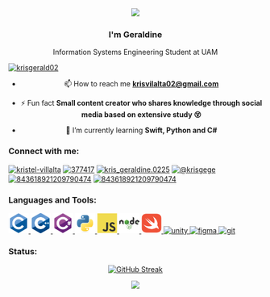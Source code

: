 <div id="header" align= "center">
 <img src="https://i.giphy.com/media/v1.Y2lkPTc5MGI3NjExZ3lxYXV4aWkyZ3ZjeWJpbm9jcnphdnM1dXR3MzF1bjZ5NDh1dGgxNyZlcD12MV9pbnRlcm5hbF9naWZfYnlfaWQmY3Q9Zw/LvgVkJnE8eAbkv4EMX/giphy.gif" width ="200" />


<h3 align="center">I'm Geraldine</h3>
Information Systems Engineering Student at UAM</h1>

<p align="left"> <a href="https://github.com/ryo-ma/github-profile-trophy"><img src="https://github-profile-trophy.vercel.app/?username=krisgerald02" alt="krisgerald02" /></a> </p>

- 📫 How to reach me **krisvilalta02@gmail.com**

- ⚡ Fun fact **Small content creator who shares knowledge through social media based on extensive study 😵**

- 🌱 I’m currently learning **Swift, Python and C#**

<h3 align="left">Connect with me:</h3>
<p align="left">
<a href="https://linkedin.com/in/kristel-villalta" target="blank"><img align="center" src="https://raw.githubusercontent.com/rahuldkjain/github-profile-readme-generator/master/src/images/icons/Social/linked-in-alt.svg" alt="kristel-villalta" height="30" width="40" /></a>
<a href="https://es.stackoverflow.com/users/377417/kristel-geraldine-villalta-por" target="blank"><img align="center" src="https://raw.githubusercontent.com/rahuldkjain/github-profile-readme-generator/master/src/images/icons/Social/stack-overflow.svg" alt="377417" height="30" width="40" /></a>
<a href="https://instagram.com/kris_geraldine.0225" target="blank"><img align="center" src="https://raw.githubusercontent.com/rahuldkjain/github-profile-readme-generator/master/src/images/icons/Social/instagram.svg" alt="kris_geraldine.0225" height="30" width="40" /></a>
<a href="https://www.youtube.com/c/@krisgege" target="blank"><img align="center" src="https://raw.githubusercontent.com/rahuldkjain/github-profile-readme-generator/master/src/images/icons/Social/youtube.svg" alt="@krisgege" height="30" width="40" /></a>
<a href="https://discord.gg/843618921209790474" target="blank"><img align="center" src="https://raw.githubusercontent.com/rahuldkjain/github-profile-readme-generator/master/src/images/icons/Social/discord.svg" alt="843618921209790474" height="30" width="40" /></a>
 <a href="https://www.twitch.tv/geraldines_gameplays" target="blank"><img align="center" src="https://raw.githubusercontent.com/rahuldkjain/github-profile-readme-generator/master/src/images/icons/Social/twitch.svg" alt="843618921209790474" height="30" width="40" /></a>
</p>

<h3 align="left">Languages and Tools:</h3>
<p align="left"> <a src="https://raw.githubusercontent.com/devicons/devicon/master/icons/c/c-original.svg" alt="c" width="40" height="40"/> </a>  <a href="https://www.w3schools.com/c/" target="_blank" rel="noreferrer"> <img src="https://raw.githubusercontent.com/devicons/devicon/master/icons/c/c-original.svg" alt="c" width="40" height="40"/> </a> <a href="https://www.w3schools.com/cpp/" target="_blank" rel="noreferrer"> <img src="https://raw.githubusercontent.com/devicons/devicon/master/icons/cplusplus/cplusplus-original.svg" alt="cplusplus" width="40" height="40"/> </a> <a href="https://www.w3schools.com/cs/" target="_blank" rel="noreferrer"> <img src="https://raw.githubusercontent.com/devicons/devicon/master/icons/csharp/csharp-original.svg" alt="csharp" width="40" height="40"/> </a> <a href="https://www.python.org" target="_blank" rel="noreferrer"> <img src="https://raw.githubusercontent.com/devicons/devicon/master/icons/python/python-original.svg" alt="python" width="40" height="40"/> </a> <a href="https://developer.mozilla.org/en-US/docs/Web/JavaScript" target="_blank" rel="noreferrer"> <img src="https://raw.githubusercontent.com/devicons/devicon/master/icons/javascript/javascript-original.svg" alt="javascript" width="40" height="40"/> </a> <a href="https://nodejs.org" target="_blank" rel="noreferrer"> <img src="https://raw.githubusercontent.com/devicons/devicon/master/icons/nodejs/nodejs-original-wordmark.svg" alt="nodejs" width="40" height="40"/> </a> <a href="https://developer.apple.com/swift/" target="_blank" rel="noreferrer"> <img src="https://raw.githubusercontent.com/devicons/devicon/master/icons/swift/swift-original.svg" alt="swift" width="40" height="40"/> </a> <a href="https://unity.com/" target="_blank" rel="noreferrer"> <img src="https://www.vectorlogo.zone/logos/unity3d/unity3d-icon.svg" alt="unity" width="40" height="40"/> </a> <a href="https://www.figma.com/" target="_blank" rel="noreferrer"> <img src="https://www.vectorlogo.zone/logos/figma/figma-icon.svg" alt="figma" width="40" height="40"/> </a> <a href="https://git-scm.com/" target="_blank" rel="noreferrer"> <img src="https://www.vectorlogo.zone/logos/git-scm/git-scm-icon.svg" alt="git" width="40" height="40"/> </a> </p>

<h3 align="left">Status:</h3>

[![GitHub Streak](http://github-readme-streak-stats.herokuapp.com?user=KrisGerald02&theme=onedark)](https://git.io/streak-stats)

![](https://github-readme-stats.vercel.app/api/top-langs/?username=KrisGerald02&theme=dark&hide_border=true&include_all_commits=false&count_private=false&layout=compact)

